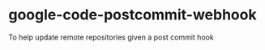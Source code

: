 google-code-postcommit-webhook
==============================

To help update remote repositories given a post commit hook
